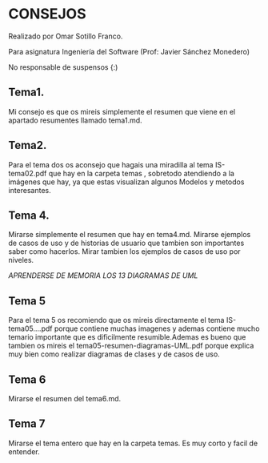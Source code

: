 CONSEJOS
========

Realizado por Omar Sotillo Franco.

Para asignatura Ingeniería del Software (Prof: Javier Sánchez Monedero)

No responsable de suspensos {:)

## Tema1.

Mi consejo es que os mireis simplemente el resumen que viene en el apartado resumentes llamado tema1.md.

## Tema2.

Para el tema dos os aconsejo que hagais una miradilla al tema IS-tema02.pdf que hay en la carpeta temas , sobretodo atendiendo a la imágenes que hay, ya que estas visualizan algunos Modelos y metodos interesantes.

## Tema 4.

Mirarse simplemente el resumen que hay en tema4.md. Mirarse ejemplos de casos de uso y de historias de usuario que tambien son importantes saber como hacerlos. Mirar tambien los ejemplos de casos de uso por niveles.

*APRENDERSE DE MEMORIA LOS 13 DIAGRAMAS DE UML*

## Tema 5

Para el tema 5 os recomiendo que os mireis directamente el tema IS-tema05....pdf porque contiene muchas imagenes y ademas contiene mucho temario importante que es dificilmente resumible.Ademas es bueno que tambien os mireis el tema05-resumen-diagramas-UML.pdf porque explica muy bien como realizar diagramas de clases y de casos de uso.

## Tema 6

Mirarse el resumen del tema6.md.

## Tema 7

Mirarse el tema entero que hay en la carpeta temas. Es muy corto y facil de entender.
